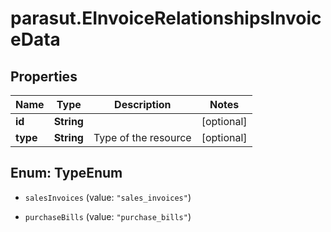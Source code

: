 # parasut.EInvoiceRelationshipsInvoiceData

## Properties
Name | Type | Description | Notes
------------ | ------------- | ------------- | -------------
**id** | **String** |  | [optional] 
**type** | **String** | Type of the resource | [optional] 


<a name="TypeEnum"></a>
## Enum: TypeEnum


* `salesInvoices` (value: `"sales_invoices"`)

* `purchaseBills` (value: `"purchase_bills"`)




